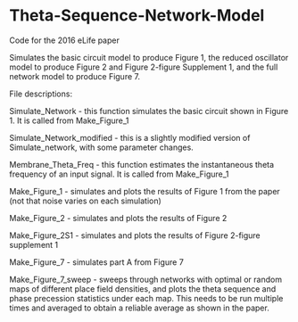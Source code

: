 # Theta-Sequence-Network-Model
Code for the 2016 eLife paper

Simulates the basic circuit model to produce Figure 1, the reduced oscillator model to produce Figure 2 and Figure 2-figure Supplement 1, and the full network model to produce Figure 7.

File descriptions:

Simulate_Network - this function simulates the basic circuit shown in Figure 1. It is called from Make_Figure_1

Simulate_Network_modified - this is a slightly modified version of Simulate_network, with some parameter changes.

Membrane_Theta_Freq - this function estimates the instantaneous theta frequency of an input signal. It is called from Make_Figure_1

Make_Figure_1 - simulates and plots the results of Figure 1 from the paper (not that noise varies on each simulation)

Make_Figure_2 - simulates and plots the results of Figure 2

Make_Figure_2S1 - simulates and plots the results of Figure 2-figure supplement 1

Make_Figure_7 - simulates part A from Figure 7

Make_Figure_7_sweep - sweeps through networks with optimal or random maps of different place field densities, and plots the theta sequence and phase precession statistics under each map. This needs to be run multiple times and averaged to obtain a reliable average as shown in the paper.
